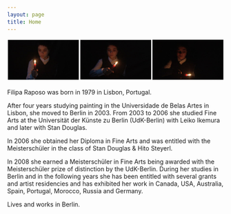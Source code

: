 ```yaml
---
layout: page
title: Home
---
```


![bio 1](/public/bio_img1.png)

Filipa Raposo was born in 1979 in Lisbon, Portugal.

After four years studying painting in the Universidade de Belas Artes in Lisbon, she moved to Berlin in 2003.
From 2003 to 2006 she studied Fine Arts at the Universität der Künste zu Berlin (UdK-Berlin) with Leiko Ikemura and later with Stan Douglas.

In 2006 she obtained her Diploma in Fine Arts and was entitled with the Meisterschüler in the class of Stan Douglas & Hito Steyerl.

In 2008 she earned a Meisterschüler in Fine Arts being awarded with the Meisterschüler prize of distinction by the UdK-Berlin.
During her studies in Berlin and in the following years she has been entitled with several grants and artist residencies and has exhibited her work in Canada, USA, Australia, Spain, Portugal, Morocco, Russia and Germany.

Lives and works in Berlin.
